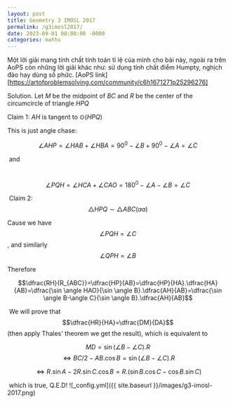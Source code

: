 ```yaml
---
layout: post
title: Geometry 3 IMOSL 2017
permalink: /g3imosl2017/
date: 2023-09-01 00:00:00 -0000
categories: maths
---
```

Một lời giải mang tính chất tính toán tỉ lệ của mình cho bài này, ngoài ra trên AoPS còn những lời giải khác như: sử dụng tính chất điểm Humpty, nghịch đảo hay dùng số phức.
[AoPS link][https://artofproblemsolving.com/community/c6h1671271p25296276]

Solution.
Let $M$ be the midpoint of $BC$ and $R$ be the center of the circumcircle of triangle $HPQ$

Claim 1: $AH$ is tangent to $\odot(HPQ)$

This is just angle chase:

$$\angle AHP=\angle HAB+\angle HBA=90^0-\angle B+90^0-\angle A=\angle C$$

 and

 $$\angle PQH=\angle HCA+\angle CAO=180^0-\angle A-\angle B=\angle C$$

 Claim 2: $$\triangle HPQ \sim \triangle ABC (aa)$$

Cause we have $$\angle PQH=\angle C$$, and similarly $$\angle QPH=\angle B$$

Therefore

$$\dfrac{RH}{R_{ABC}}=\dfrac{HP}{AB}=\dfrac{HP}{HA}.\dfrac{HA}{AB}=\dfrac{\sin \angle HAO}{\sin \angle B}.\dfrac{AH}{AB}=\dfrac{\sin \angle B-\angle C}{\sin \angle B}.\dfrac{AH}{AB}$$

 We will prove that $$\dfrac{HR}{HA}=\dfrac{DM}{DA}$$ (then apply Thales' theorem we get the result), which is equivalent to

$$MD=\sin (\angle B-\angle C).R $$ $$\Leftrightarrow BC/2-AB.\cos B=\sin (\angle B-\angle C).R $$

$$\Leftrightarrow R.\sin A-2R.\sin C.\cos B=R.(\sin B.\cos C-\cos B.\sin C)$$

 which is true, Q.E.D!
![_config.yml]({{ site.baseurl }}/images/g3-imosl-2017.png)
